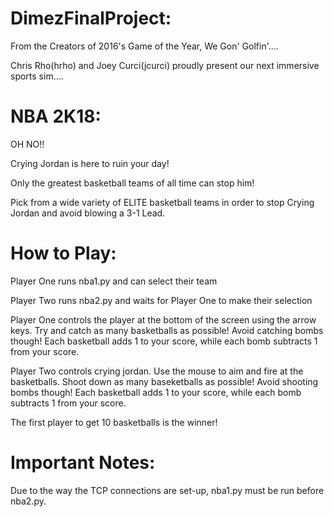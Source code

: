 DimezFinalProject:
=================

From the Creators of 2016's Game of the Year, We Gon' Golfin'....

Chris Rho(hrho) and Joey Curci(jcurci) proudly present our next immersive sports sim....


NBA 2K18:
=========

OH NO!!

Crying Jordan is here to ruin your day!

Only the greatest basketball teams of all time can stop him!

Pick from a wide variety of ELITE basketball teams in order to stop Crying Jordan and avoid blowing a 3-1 Lead.



How to Play:
==========

Player One runs nba1.py and can select their team

Player Two runs nba2.py and waits for Player One to make their selection

Player One controls the player at the bottom of the screen using the arrow keys.  Try and catch as many basketballs as possible! Avoid catching bombs though!
Each basketball adds 1 to your score, while each bomb subtracts 1 from your score.

Player Two controls crying jordan.  Use the mouse to aim and fire at the basketballs.  Shoot down as many baseketballs as possible! Avoid shooting bombs though!
Each basketball adds 1 to your score, while each bomb subtracts 1 from your score.

The first player to get 10 basketballs is the winner!


Important Notes:
==============

Due to the way the TCP connections are set-up, nba1.py must be run before nba2.py.
